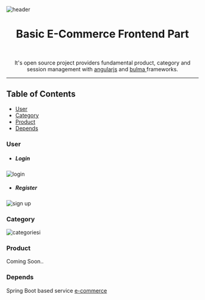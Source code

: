 ![header](https://user-images.githubusercontent.com/16848490/37684316-bad432e6-2ca0-11e8-85e9-52ee349e5d2a.png)


<h1 align="center"> Basic E-Commerce Frontend Part </h1> <br>
<p align="center">
It's open source project providers fundamental product, category and session management with <a href="https://angularjs.org/" target="_blank">angularjs</a> and <a href="https://bulma.io/" target="_blank">bulma </a> frameworks.
  
---
</p>

## Table of Contents

- [User](https://github.com/yusufcakal/e-commerce-front#user)
- [Category](https://github.com/yusufcakal/e-commerce-front#category)
- [Product](https://github.com/yusufcakal/e-commerce-front#product)
- [Depends](https://github.com/yusufcakal/e-commerce-front#depends)


### User
 - ##### Login
![login](https://user-images.githubusercontent.com/16848490/37685050-149cc25a-2ca3-11e8-99a9-1b07993ac4e1.PNG)
 - ##### Register
![sign up](https://user-images.githubusercontent.com/16848490/37685067-27f48022-2ca3-11e8-844b-f513cbd7e63c.PNG)

### Category

![categoriesi](https://user-images.githubusercontent.com/16848490/37766255-7a018510-2dd7-11e8-9dae-a30f17335b4c.PNG)


### Product

Coming Soon..

### Depends

Spring Boot based service <a href="https://github.com/yusufcakal/e-commerce" target="_blank">e-commerce</a>  
